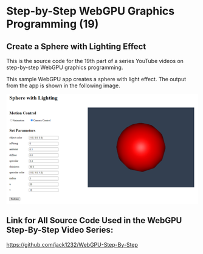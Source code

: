 # Step-by-Step WebGPU Graphics Programming (19) 
## Create a Sphere with Lighting Effect

This is the source code for the 19th part of a series YouTube videos on step-by-step WebGPU graphics programming.

This sample WebGPU app creates a sphere with light effect. The output from the app is shown in the following image.

![image01](dist/assets/image01.png)

## Link for All Source Code Used in the WebGPU Step-By-Step Video Series:

https://github.com/jack1232/WebGPU-Step-By-Step